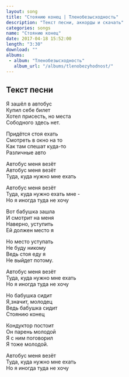 ```yaml
---
layout: song
title: "Стоянию конец | Тленобезысходность"
description: "Текст песни, аккорды и скачать"
categories: songs
name: "Стоянию конец"
date: 2017-04-18 15:52:00
length: "3:30"
download: ""
albums:
 - album: "Тленобезысходность"
   album_url: "/albums/tlenobezyhodnost/"
---
```



## Текст песни  
Я зашёл в автобус  
Купил себе билет  
Хотел присесть, но места  
Сободного здесь нет.  

Придётся стоя ехать  
Смотреть в окно на то  
Как там спешат куда-то  
Различные авто  

Автобус меня везёт  
Автобус меня везёт  
Туда, куда нужно мне ехать  

Автобус меня везёт  
Туда, куда нужно ехать мне -  
Но я иногда туда не хочу  

Вот бабушка зашла  
И смотрит на меня  
Наверно, уступить  
Ей должен место я  

Но место уступать  
Не буду никому  
Ведь стоя еду я  
Не выйдет потому.  

Автобус меня везёт  
Туда, куда нужно мне ехать  
Но я иногда туда не хочу  

Но бабушка сидит  
Я,значит, молодец  
Ведь бабушка сидит  
Стоянию конец  

Кондуктор постоит  
Он парень молодой  
Я с ним поговорил  
Я тоже молодой.  

Автобус меня везёт  
Туда, куда нужно мне ехать  
Но я иногда туда не хочу  